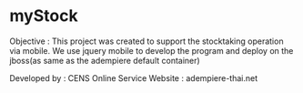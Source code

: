 # myStock 

Objective : This project was created to support the stocktaking operation via mobile. We use jquery mobile to develop the program and deploy on the jboss(as same as the adempiere default container)


Developed by : CENS Online Service
Website : adempiere-thai.net

